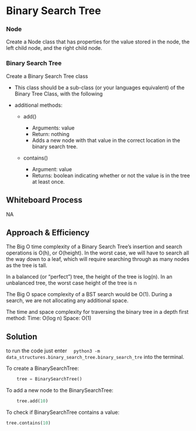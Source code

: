 # Binary Search Tree

### Node
Create a Node class that has properties for the value stored in the node, the left child node, and the right child node.

### Binary Search Tree
Create a Binary Search Tree class
- This class should be a sub-class (or your languages equivalent) of the Binary Tree Class, with the following

- additional methods:

  - add()
    - Arguments: value
    - Return: nothing
    - Adds a new node with that value in the correct location in the binary search tree.

  - contains()
    - Argument: value
    - Returns: boolean indicating whether or not the value is in the tree at least once.


## Whiteboard Process

NA

## Approach & Efficiency

The Big O time complexity of a Binary Search Tree’s insertion and search operations is O(h), or O(height). In the worst case, we will have to search all the way down to a leaf, which will require searching through as many nodes as the tree is tall.

In a balanced (or “perfect”) tree, the height of the tree is log(n). In an unbalanced tree, the worst case height of the tree is n

The Big O space complexity of a BST search would be O(1). During a search, we are not allocating any additional space.

The time and space complexity for traversing the binary tree in a depth first method:
Time: O(log n)
Space: O(1)

## Solution

to run the code just enter
```   python3 -m data_structures.binary_search_tree.binary_search_tre ```
into the terminal.

To create a BinarySearchTree:
```python
    tree = BinarySearchTree()
```
To add a new node to the BinarySearchTree:
```python
    tree.add(10)
```
To check if BinarySearchTree contains a value:
```python
tree.contains(10)
```
